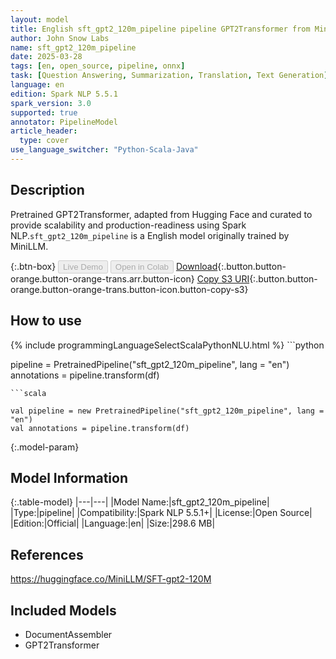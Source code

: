 ```yaml
---
layout: model
title: English sft_gpt2_120m_pipeline pipeline GPT2Transformer from MiniLLM
author: John Snow Labs
name: sft_gpt2_120m_pipeline
date: 2025-03-28
tags: [en, open_source, pipeline, onnx]
task: [Question Answering, Summarization, Translation, Text Generation]
language: en
edition: Spark NLP 5.5.1
spark_version: 3.0
supported: true
annotator: PipelineModel
article_header:
  type: cover
use_language_switcher: "Python-Scala-Java"
---
```


## Description

Pretrained GPT2Transformer, adapted from Hugging Face and curated to provide scalability and production-readiness using Spark NLP.`sft_gpt2_120m_pipeline` is a English model originally trained by MiniLLM.

{:.btn-box}
<button class="button button-orange" disabled>Live Demo</button>
<button class="button button-orange" disabled>Open in Colab</button>
[Download](https://s3.amazonaws.com/auxdata.johnsnowlabs.com/public/models/sft_gpt2_120m_pipeline_en_5.5.1_3.0_1743164495078.zip){:.button.button-orange.button-orange-trans.arr.button-icon}
[Copy S3 URI](s3://auxdata.johnsnowlabs.com/public/models/sft_gpt2_120m_pipeline_en_5.5.1_3.0_1743164495078.zip){:.button.button-orange.button-orange-trans.button-icon.button-copy-s3}

## How to use



<div class="tabs-box" markdown="1">
{% include programmingLanguageSelectScalaPythonNLU.html %}
```python

pipeline = PretrainedPipeline("sft_gpt2_120m_pipeline", lang = "en")
annotations =  pipeline.transform(df)   

```
```scala

val pipeline = new PretrainedPipeline("sft_gpt2_120m_pipeline", lang = "en")
val annotations = pipeline.transform(df)

```
</div>

{:.model-param}
## Model Information

{:.table-model}
|---|---|
|Model Name:|sft_gpt2_120m_pipeline|
|Type:|pipeline|
|Compatibility:|Spark NLP 5.5.1+|
|License:|Open Source|
|Edition:|Official|
|Language:|en|
|Size:|298.6 MB|

## References

https://huggingface.co/MiniLLM/SFT-gpt2-120M

## Included Models

- DocumentAssembler
- GPT2Transformer